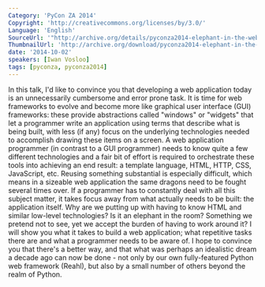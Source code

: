 ```yaml
---
Category: 'PyCon ZA 2014'
Copyright: 'http://creativecommons.org/licenses/by/3.0/'
Language: 'English'
SourceUrl: '"http://archive.org/details/pyconza2014-elephant-in-the-web-app"'
ThumbnailUrl: 'http://archive.org/download/pyconza2014-elephant-in-the-web-app/pyconza2014-elephant-in-the-web-app.thumbs/2%20A%20The%20elephant%20in%20the%20web%20application-_001410.jpg'
date: '2014-10-02'
speakers: [Iwan Vosloo]
tags: [pyconza, pyconza2014]
---
```

In this talk, I'd like to convince you that developing a web application today is an unnecessarily cumbersome and error prone task. It is time for web frameworks to evolve and become more like graphical user interface (GUI) frameworks: these provide abstractions called "windows" or "widgets" that let a programmer write an application using terms that describe what is being built, with less (if any) focus on the underlying technologies needed to accomplish drawing these items on a screen.
A web application programmer (in contrast to a GUI programmer) needs to know quite a few different technologies and a fair bit of effort is required to orchestrate these tools into achieving an end result: a template language, HTML, HTTP, CSS, JavaScript, etc. Reusing something substantial is especially difficult, which means in a sizeable web application the same dragons need to be fought several times over. If a programmer has to constantly deal with all this subject matter, it takes focus away from what actually needs to be built: the application itself.
Why are we putting up with having to know HTML and similar low-level technologies? Is it an elephant in the room? Something we pretend not to see, yet we accept the burden of having to work around it?
I will show you what it takes to build a web application; what repetitive tasks there are and what a programmer needs to be aware of. I hope to convince you that there's a better way, and that what was perhaps an idealistic dream a decade ago can now be done - not only by our own fully-featured Python web framework (Reahl), but also by a small number of others beyond the realm of Python.